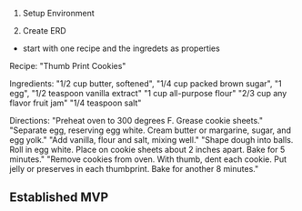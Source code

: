 

1. Setup Environment

2. Create ERD
- start with one recipe and the ingredets as properties



Recipe: "Thumb Print Cookies"

Ingredients: "1/2 cup butter, softened",
            "1/4 cup packed brown sugar",
            "1 egg",
            "1/2 teaspoon vanilla extract"
            "1 cup all-purpose flour"
            "2/3 cup any flavor fruit jam"
            "1/4 teaspoon salt"
            
Directions: "Preheat oven to 300 degrees F. Grease cookie sheets."
            "Separate egg, reserving egg white. Cream butter or margarine, sugar, and egg yolk."
            "Add vanilla, flour and salt, mixing well."
            "Shape dough into balls. Roll in egg white. Place on cookie sheets about 2 inches apart. Bake for 5 minutes."
            "Remove cookies from oven. With thumb, dent each cookie. Put jelly or preserves in each thumbprint. Bake for another 8 minutes."
## Established MVP


